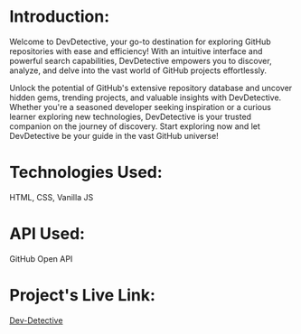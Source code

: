 # Introduction:
Welcome to DevDetective, your go-to destination for exploring GitHub repositories with ease and efficiency! With an intuitive interface and powerful search capabilities, DevDetective empowers you to discover, analyze, and delve into the vast world of GitHub projects effortlessly.

Unlock the potential of GitHub's extensive repository database and uncover hidden gems, trending projects, and valuable insights with DevDetective. Whether you're a seasoned developer seeking inspiration or a curious learner exploring new technologies, DevDetective is your trusted companion on the journey of discovery. Start exploring now and let DevDetective be your guide in the vast GitHub universe!

# Technologies Used:
HTML, CSS, Vanilla JS

# API Used:
GitHub Open API

# Project's Live Link:
[Dev-Detective](https://devdetective-9cd13.web.app/)

